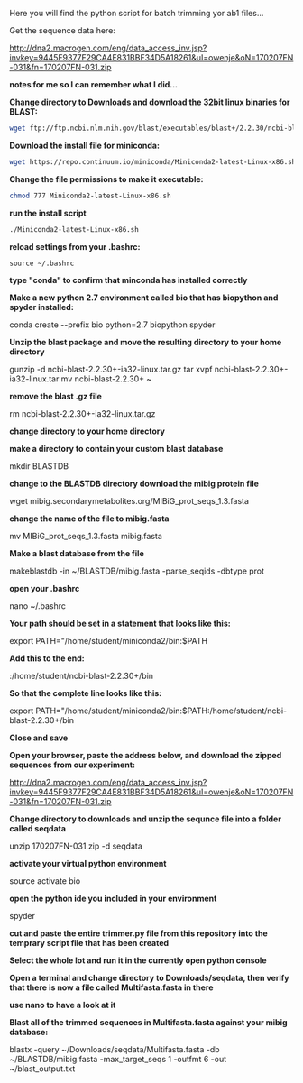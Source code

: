 Here you will find the python script for batch trimming yor ab1 files...

Get the sequence data here:

http://dna2.macrogen.com/eng/data_access_inv.jsp?invkey=9445F9377F29CA4E831BBF34D5A18261&uI=owenje&oN=170207FN-031&fn=170207FN-031.zip

**notes for me so I can remember what I did...**

**Change directory to Downloads and download the 32bit linux binaries for BLAST:**

```BASH
wget ftp://ftp.ncbi.nlm.nih.gov/blast/executables/blast+/2.2.30/ncbi-blast-2.2.30+-ia32-linux.tar.gz
```

**Download the install file for miniconda:**
```bash
wget https://repo.continuum.io/miniconda/Miniconda2-latest-Linux-x86.sh
```
**Change the file permissions to make it executable:**
```bash
chmod 777 Miniconda2-latest-Linux-x86.sh
```
**run the install script**
```bash
./Miniconda2-latest-Linux-x86.sh
```
**reload settings from your .bashrc:**

```
source ~/.bashrc
```
**type "conda" to confirm that minconda has installed correctly**

**Make a new python 2.7 environment called bio that has biopython and spyder installed:**

conda create --prefix bio python=2.7 biopython spyder

**Unzip the blast package and move the resulting directory to your home directory**

gunzip -d ncbi-blast-2.2.30+-ia32-linux.tar.gz 
tar xvpf ncbi-blast-2.2.30+-ia32-linux.tar
mv ncbi-blast-2.2.30+ ~

**remove the blast .gz file**

rm ncbi-blast-2.2.30+-ia32-linux.tar.gz 

**change directory to your home directory**

**make a directory to contain your custom blast database**

mkdir BLASTDB

**change to the BLASTDB directory download the mibig protein file**

wget mibig.secondarymetabolites.org/MIBiG_prot_seqs_1.3.fasta

**change the name of the file to mibig.fasta**

mv MIBiG_prot_seqs_1.3.fasta mibig.fasta

**Make a blast database from the file**

makeblastdb -in ~/BLASTDB/mibig.fasta -parse_seqids -dbtype prot

**open your .bashrc**

nano ~/.bashrc

**Your path should be set in a statement that looks like this:**

export PATH="/home/student/miniconda2/bin:$PATH

**Add this to the end:**

:/home/student/ncbi-blast-2.2.30+/bin

**So that the complete line looks like this:**

export PATH="/home/student/miniconda2/bin:$PATH:/home/student/ncbi-blast-2.2.30+/bin

**Close and save**

**Open your browser, paste the address below, and download the zipped sequences from our experiment:**

http://dna2.macrogen.com/eng/data_access_inv.jsp?invkey=9445F9377F29CA4E831BBF34D5A18261&uI=owenje&oN=170207FN-031&fn=170207FN-031.zip

**Change directory to downloads and unzip the sequnce file into a folder called seqdata**

unzip 170207FN-031.zip -d seqdata

**activate your virtual python environment**

source activate bio

**open the python ide you included in your environment**

spyder

**cut and paste the entire trimmer.py file from this repository into the temprary script file that has been created**

**Select the whole lot and run it in the currently open python console**

**Open a terminal and change directory to Downloads/seqdata, then verify that there is now a file called Multifasta.fasta in there**

**use nano to have a look at it**

**Blast all of the trimmed sequences in Multifasta.fasta against your mibig database:**

blastx -query ~/Downloads/seqdata/Multifasta.fasta -db ~/BLASTDB/mibig.fasta -max_target_seqs 1 -outfmt 6 -out ~/blast_output.txt

